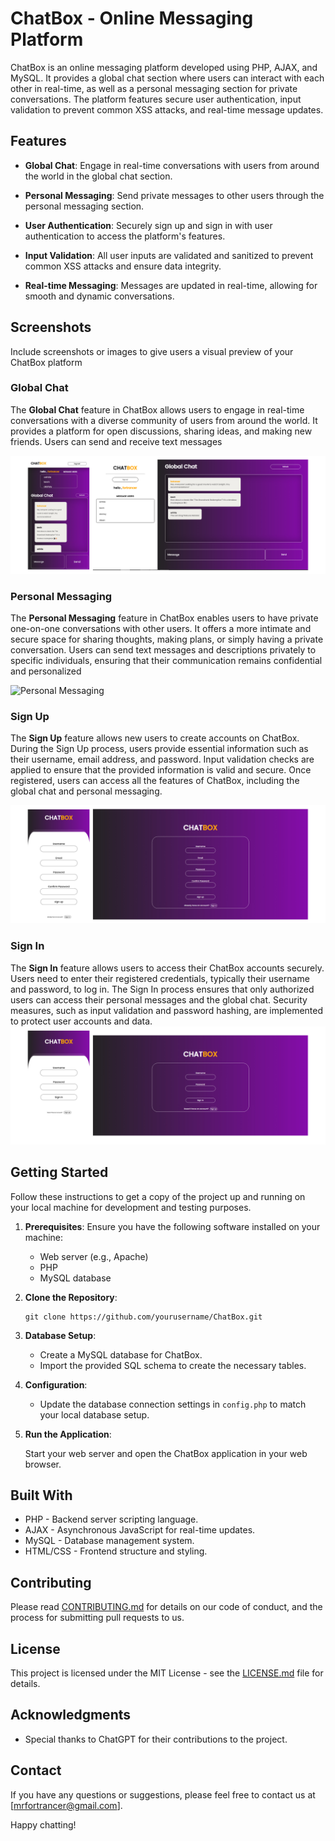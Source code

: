 # ChatBox - Online Messaging Platform

ChatBox is an online messaging platform developed using PHP, AJAX, and MySQL. It provides a global chat section where users can interact with each other in real-time, as well as a personal messaging section for private conversations. The platform features secure user authentication, input validation to prevent common XSS attacks, and real-time message updates.

## Features

- **Global Chat**: Engage in real-time conversations with users from around the world in the global chat section.

- **Personal Messaging**: Send private messages to other users through the personal messaging section.

- **User Authentication**: Securely sign up and sign in with user authentication to access the platform's features.

- **Input Validation**: All user inputs are validated and sanitized to prevent common XSS attacks and ensure data integrity.

- **Real-time Messaging**: Messages are updated in real-time, allowing for smooth and dynamic conversations.


## Screenshots

Include screenshots or images to give users a visual preview of your ChatBox platform

### Global Chat
The **Global Chat** feature in ChatBox allows users to engage in real-time conversations with a diverse community of users from around the world. It provides a platform for open discussions, sharing ideas, and making new friends. Users can send and receive text messages

![Global Chat](images/global-chat.png)

### Personal Messaging
The **Personal Messaging** feature in ChatBox enables users to have private one-on-one conversations with other users. It offers a more intimate and secure space for sharing thoughts, making plans, or simply having a private conversation. Users can send text messages and descriptions privately to specific individuals, ensuring that their communication remains confidential and personalized

![Personal Messaging](images/personal_chat.png)

### Sign Up
The **Sign Up** feature allows new users to create accounts on ChatBox. During the Sign Up process, users provide essential information such as their username, email address, and password. Input validation checks are applied to ensure that the provided information is valid and secure. Once registered, users can access all the features of ChatBox, including the global chat and personal messaging.

![Sign Up](images/signup.png)

### Sign In
The **Sign In** feature allows users to access their ChatBox accounts securely. Users need to enter their registered credentials, typically their username and password, to log in. The Sign In process ensures that only authorized users can access their personal messages and the global chat. Security measures, such as input validation and password hashing, are implemented to protect user accounts and data.
![Sign In](images/signin.png)

## Getting Started

Follow these instructions to get a copy of the project up and running on your local machine for development and testing purposes.

1. **Prerequisites**: Ensure you have the following software installed on your machine:

   - Web server (e.g., Apache)
   - PHP
   - MySQL database

2. **Clone the Repository**:

   ```shell
   git clone https://github.com/yourusername/ChatBox.git
   ```

3. **Database Setup**:

   - Create a MySQL database for ChatBox.
   - Import the provided SQL schema to create the necessary tables.

4. **Configuration**:

   - Update the database connection settings in `config.php` to match your local database setup.

5. **Run the Application**:

   Start your web server and open the ChatBox application in your web browser.

## Built With

- PHP - Backend server scripting language.
- AJAX - Asynchronous JavaScript for real-time updates.
- MySQL - Database management system.
- HTML/CSS - Frontend structure and styling.

## Contributing

Please read [CONTRIBUTING.md](CONTRIBUTING.md) for details on our code of conduct, and the process for submitting pull requests to us.

## License

This project is licensed under the MIT License - see the [LICENSE.md](LICENSE.md) file for details.

## Acknowledgments

- Special thanks to ChatGPT for their contributions to the project.

## Contact

If you have any questions or suggestions, please feel free to contact us at [mrfortrancer@gmail.com].

Happy chatting!
